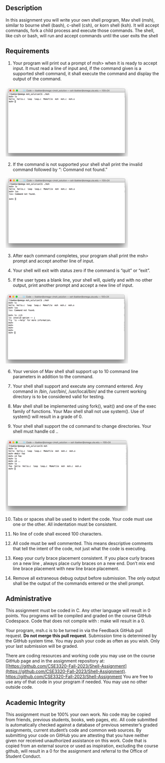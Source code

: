 ## Description
In this assignment you will write your own shell program, Mav shell (msh), similar to 
bourne shell (bash), c-shell (csh), or korn shell (ksh). It will accept commands, fork a child 
process and execute those commands. The shell, like csh or bash, will run and accept 
commands until the user exits the shell

## Requirements

1. Your program will print out a prompt of msh> when it is ready to 
accept input. It must read a line of input and, if the command given is a supported shell 
command, it shall execute the command and display the output of the command.

<img src="Images/prompt.png" alt="main" width="400"/>

2. If the command is not supported your shell shall print the invalid 
command followed by “: Command not found.”

<img src="Images/notfound.png" alt="main" width="400"/>

3. After each command completes, your program shall print the msh>
prompt and accept another line of input.

4. Your shell will exit with status zero if the command is “quit” or “exit”. 

5. If the user types a blank line, your shell will, quietly and with no other 
output, print another prompt and accept a new line of input.

<img src="Images/blank.png" alt="main" width="400"/>

6. Your version of Mav shell shall support up to 10 command line 
parameters in addition to the command. 

7. Your shell shall support and execute any command entered. Any 
command in /bin, /usr/bin/, /usr/local/bin/ and the current working directory 
is to be considered valid for testing.

8. Mav shell shall be implemented using fork(), wait() and one of the 
exec family of functions. Your Mav shell shall not use system(). Use of system() will result in a grade of 0.

9. Your shell shall support the cd command to change directories. Your 
shell must handle cd ..

<img src="Images/cd.png" alt="main" width="400"/>

10. Tabs or spaces shall be used to indent the code. Your code must use 
one or the other. All indentation must be consistent.

11. No line of code shall exceed 100 characters. 

12. All code must be well commented. This means descriptive comments 
that tell the intent of the code, not just what the code is executing. 

13. Keep your curly brace placement consistent. If you place curly braces 
on a new line , always place curly braces on a new end. Don’t mix end line brace 
placement with new line brace placement. 
   
14. Remove all extraneous debug output before submission. The only 
output shall be the output of the commands entered or the shell prompt. 
   
## Administrative

This assignment must be coded in C. Any other language will result in 0 points. You 
programs will be compiled and graded on the course GitHub Codespace. Code that does not compile 
with :
        make 
will result in a 0.

Your program, msh.c is to be turned in via the Feedback GitHub pull request. **Do not merge this pull request**.  Submission time is determined by 
the GitHub system time. You may push your code as often as you wish. Only your 
last submission will be graded. 

There are coding resources and working code you may use on the course GitHub page and in the assignment repository at: [[https://github.com/CSE3320-Fall-2023/Shell-Assignment](https://github.com/CSE3320-Fall-2023/Shell-Assignment). https://github.com/CSE3320-Fall-2023/Shell-Assignment You are free to use any of that code in your program if needed. You may use no other outside code.

## Academic Integrity
This assignment must be 100% your own work. No code may be copied from friends, 
previous students, books, web pages, etc. All code submitted is automatically checked 
against a database of previous semester’s graded assignments, current student’s code 
and common web sources. By submitting your code on GitHub you are attesting that 
you have neither given nor received unauthorized assistance on this work. Code that 
is copied from an external source or used as inspiration, excluding the 
course github, will result in a 0 for the assignment and referral to 
the Office of Student Conduct.
